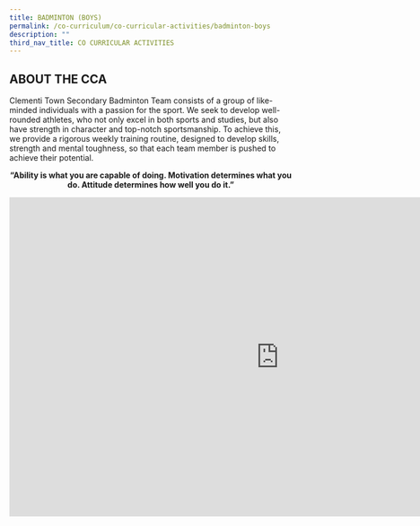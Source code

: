 ```yaml
---
title: BADMINTON (BOYS)
permalink: /co-curriculum/co-curricular-activities/badminton-boys
description: ""
third_nav_title: CO CURRICULAR ACTIVITIES
---
```

ABOUT THE CCA
-------------

  

Clementi Town Secondary Badminton Team consists of a group of like-minded individuals with a passion for the sport. We seek to develop well-rounded athletes, who not only excel in both sports and studies, but also have strength in character and top-notch sportsmanship. To achieve this, we provide a rigorous weekly training routine, designed to develop skills, strength and mental toughness, so that each team member is pushed to achieve their potential.&nbsp;

<p style="text-align:center;"> <strong>“Ability is what you are capable of doing. Motivation determines what you do. Attitude determines how well you do it.”</strong></p>

<iframe allowfullscreen="true" height="569" width="960" frameborder="0" src="https://docs.google.com/presentation/d/e/2PACX-1vTkgDX2b5l93tS3cwq_7XZimNJdbtE0IFDiZlNdJ_yZ2qKu9V9Ha82nBFb6QzdiEURMb4KZZuVTmnQd/embed?start=true&amp;loop=true&amp;delayms=10000"></iframe>